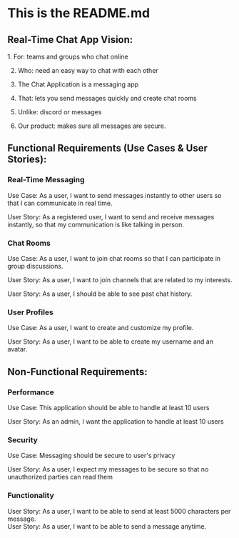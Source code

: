 # This is the README.md

<h2> Real-Time Chat App Vision: </h2>
1. For: teams and groups who chat online

2. Who: need an easy way to chat with each other

3. The Chat Application is a messaging app

4. That: lets you send messages quickly and create chat rooms

5. Unlike: discord or messages

6. Our product: makes sure all messages are secure.

<h2> Functional Requirements (Use Cases & User Stories): </h2>
<h3> Real-Time Messaging </h3>
Use Case: As a user, I want to send messages instantly to other users so that I can communicate in real time.

User Story: As a registered user, I want to send and receive messages instantly, so that my communication is like talking in person.

<h3> Chat Rooms </h3>
Use Case: As a user, I want to join chat rooms so that I can participate in group discussions.

User Story: As a user, I want to join channels that are related to my interests.

User Story: As a user, I should be able to see past chat history. 


<h3> User Profiles </h3>
Use Case: As a user, I want to create and customize my profile.

User Story: As a user, I want to be able to create my username and an avatar.

<h2> Non-Functional Requirements: </h2>
<h3> Performance </h3>
Use Case: This application should be able to handle at least 10 users

User Story: As an admin, I want the application to handle at least 10 users

<h3> Security </h3>
Use Case: Messaging should be secure to user's privacy

User Story: As a user, I expect my messages to be secure so that no unauthorized parties can read them

<h3> Functionality </h3>

User Story: As a user, I want to be able to send at least 5000 characters per message.  
User Story: As a user, I want to be able to send a message anytime. 
